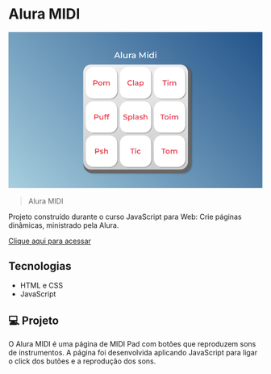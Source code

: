 # Alura MIDI

![preview](./assets/preview/print.png)

> Alura MIDI

Projeto construído durante o curso JavaScript para Web: Crie páginas dinâmicas, ministrado pela Alura.


[Clique aqui para acessar](https://paulomarquesdev.github.io/alura-midi/)

## Tecnologias

- HTML e CSS
- JavaScript

## 💻 Projeto

O Alura MIDI é uma página de MIDI Pad com botões que reproduzem sons de instrumentos. A página foi desenvolvida aplicando JavaScript para ligar o click dos butões e a reprodução dos sons.
